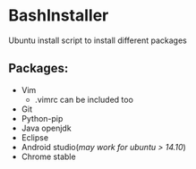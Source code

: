# BashInstaller
Ubuntu install script to install different packages

## Packages:
- Vim
  - .vimrc can be included too
- Git
- Python-pip
- Java openjdk
- Eclipse
- Android studio(*may work for ubuntu > 14.10*)
- Chrome stable
